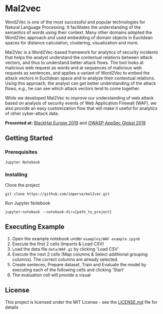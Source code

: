 # Mal2vec
Word2Vec is one of the most successful and popular technologies for Natural Language Processing. It facilitates the understanding of the semantics of words using their context. Many other domains adopted the Word2Vec approach and used embedding of domain objects in Euclidean spaces for distance calculation, clustering, visualization and more.

Mal2Vec is a Word2Vec-based framework for analytics of security incidents that helps the analyst understand the contextual relations between attack vectors, and thus to understand better attack flows. The tool looks at malicious web request as words and at sequences of malicious web requests as sentences, and applies a variant of Word2Vec to embed the attack vectors in Euclidean space and to analyze their contextual relations. Using this approach, the analyst can get better understanding of the attack flows, e.g., he can see which attack vectors tend to come together.

While we developed Mal2Vec to improve our understanding of web attack based on analysis of security events of Web Application Firewall (WAF), we also provide an easy customization flow that will make it useful for analytics of other cyber-attack data.

**Presented at:** [BlackHat Europe 2019](https://www.blackhat.com/eu-19/arsenal/schedule/#malvec-wordvec-variant-for-analytics-of-web-attacks-17713) and [OWASP AppSec Global 2019](https://www.youtube.com/watch?v=a1fYsYfxqzo)

## Getting Started

### Prerequisites

```
Jupyter Notebook
```

### Installing

Clone the project

```
git clone https://github.com/imperva/mal2vec.git
```

Run Jupyter Notebook

```
jupyter-notebook --notebook-dir={path_to_project}
```

## Executing Example

1) Open the example notebook under `examples/WAF example.ipynb`
2) Execute the first 2 cells (Imports & Load CSV)
3) Load the data file `data/WAF.gz` by clicking 'Load CSV'
4) Execute the next 2 cells (Map columns & Select additional grouping columns). The correct columns are already selected.
5) Create senteces, Prepare dataset, Train and Evaluate the model by executing each of the following cells and clicking 'Start'
6) The evaluation cell will provide a visual 

## License

This project is licensed under the MIT License - see the [LICENSE.md](LICENSE.md) file for details